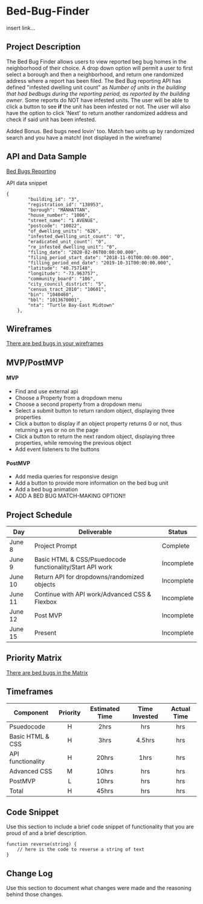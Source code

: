 # Bed-Bug-Finder

insert link...

## Project Description

The Bed Bug Finder allows users to view reported beg bug homes in the neighborhood of their choice. A drop down option will permit a user to first select a borough and then a neighborhood, and return one randomized address where a report has been filed. The Bed Bug reporting API has defined "infested dwelling unit count" as *Number of units in the building that had bedbugs during the reporting period, as reported by the building owner*. Some reports do NOT have infested units. The user will be able to click a button to see **if** the unit has been infested or not. The user will also have the option to click 'Next' to return another randomized address and check if said unit has been infested.

Added Bonus. Bed bugs need lovin' too. Match two units up by randomized search and you have a match! (not displayed in the wireframe)

## API and Data Sample

[Bed Bugs Reporting](https://data.cityofnewyork.us/Housing-Development/Bedbug-Reporting/wz6d-d3jb)

API data snippet
```
{
        "building_id": "3",
        "registration_id": "138953",
        "borough": "MANHATTAN",
        "house_number": "1006",
        "street_name": "1 AVENUE",
        "postcode": "10022",
        "of_dwelling_units": "626",
        "infested_dwelling_unit_count": "0",
        "eradicated_unit_count": "0",
        "re_infested_dwelling_unit": "0",
        "filing_date": "2020-02-06T00:00:00.000",
        "filing_period_start_date": "2018-11-01T00:00:00.000",
        "filling_period_end_date": "2019-10-31T00:00:00.000",
        "latitude": "40.757148",
        "longitude": "-73.963757",
        "community_board": "106",
        "city_council_district": "5",
        "census_tract_2010": "10601",
        "bin": "1040460",
        "bbl": "1013670001",
        "nta": "Turtle Bay-East Midtown"
    },
```

## Wireframes

[There are bed bugs in your wireframes](https://wireframe.cc/p0kC8J)

## MVP/PostMVP

#### MVP 

- Find and use external api 
- Choose a Property from a dropdown menu
- Choose a second property from a dropdown menu
- Select a submit button to return random object, displaying three properties
- Click a button to display if an object property returns 0 or not, thus returning a yes or no on the page
- Click a button to return the next random object, displaying three properties, while removing the previous object
- Add event listeners to the buttons

#### PostMVP  

- Add media queries for responsive design
- Add a button to provide more information on the bed bug unit
- Add a bed bug animation
- ADD A BED BUG MATCH-MAKING OPTION!!

## Project Schedule

|  Day | Deliverable | Status
|---|---| ---|
|June 8| Project Prompt | Complete
|June 9| Basic HTML & CSS/Psuedocode functionality/Start API work | Incomplete
|June 10| Return API for dropdowns/randomized objects | Incomplete
|June 11| Continue with API work/Advanced CSS & Flexbox  | Incomplete
|June 12| Post MVP | Incomplete
|June 15| Present | Incomplete

## Priority Matrix

[There are bed bugs in the Matrix](https://miro.com/app/board/o9J_krRRKb4=/)

## Timeframes

| Component | Priority | Estimated Time | Time Invested | Actual Time |
| --- | :---: |  :---: | :---: | :---: |
| Psuedocode | H | 2hrs| hrs | hrs |
| Basic HTML & CSS | H | 3hrs| 4.5hrs | hrs |
| API functionality | H | 20hrs| 1hrs | hrs |
| Advanced CSS | M | 10hrs| hrs | hrs |
| PostMVP | L | 10hrs| hrs | hrs |
| Total | H | 45hrs| hrs | hrs |

## Code Snippet

Use this section to include a brief code snippet of functionality that you are proud of and a brief description.  

```
function reverse(string) {
	// here is the code to reverse a string of text
}
```

## Change Log
 Use this section to document what changes were made and the reasoning behind those changes.  
